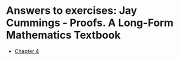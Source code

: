 # Answers to exercises: Jay Cummings - Proofs. A Long-Form Mathematics Textbook

* [Chapter 4](answers/ch4.md)
